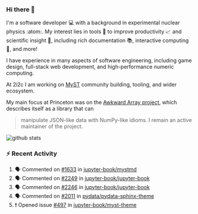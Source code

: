 ### Hi there 👋 

I'm a software developer 💻 with a background in experimental nuclear physics :atom:. My interest lies in tools :wrench: to improve productivity :chart_with_upwards_trend: and scientific insight :telescope:, including rich documentation 📚, interactive computing 🧮, and more! 

I have experience in many aspects of software engineering, including game design, full-stack web development, and high-performance numeric computing. 

At 2i2c I am working on [MyST](https://github.com/jupyter-book/mystmd) community building, tooling, and wider ecosystem. 

My main focus at Princeton was on the [Awkward Array project](awkward-array.org/), which describes itself as a library that can 
> manipulate JSON-like data with NumPy-like idioms. I remain an active maintainer of the project. 

![github stats](https://github-readme-stats.vercel.app/api?username=agoose77&show_icons=true&hide_rank=true&hide_title=true&bg_color=30,e76445,904e95&text_color=efe3ec&icon_color=efe3ec)
<!--
**agoose77/agoose77** is a ✨ _special_ ✨ repository because its `README.md` (this file) appears on your GitHub profile.

Here are some ideas to get you started:

- 🔭 I’m currently working on ...
- 🌱 I’m currently learning ...
- 👯 I’m looking to collaborate on ...
- 🤔 I’m looking for help with ...
- 💬 Ask me about ...
- 📫 How to reach me: ...
- 😄 Pronouns: ...
- ⚡ Fun fact: ...
-->

### :zap: Recent Activity

<!--START_SECTION:activity-->
1. 🗣 Commented on [#1633](https://github.com/jupyter-book/mystmd/issues/1633#issuecomment-2467702400) in [jupyter-book/mystmd](https://github.com/jupyter-book/mystmd)
2. 🗣 Commented on [#2249](https://github.com/jupyter-book/jupyter-book/pull/2249#issuecomment-2466081337) in [jupyter-book/jupyter-book](https://github.com/jupyter-book/jupyter-book)
3. 🗣 Commented on [#2246](https://github.com/jupyter-book/jupyter-book/issues/2246#issuecomment-2462615842) in [jupyter-book/jupyter-book](https://github.com/jupyter-book/jupyter-book)
4. 🗣 Commented on [#2011](https://github.com/pydata/pydata-sphinx-theme/issues/2011#issuecomment-2462615035) in [pydata/pydata-sphinx-theme](https://github.com/pydata/pydata-sphinx-theme)
5. ❗ Opened issue [#497](https://github.com/jupyter-book/myst-theme/issues/497) in [jupyter-book/myst-theme](https://github.com/jupyter-book/myst-theme)
<!--END_SECTION:activity-->
